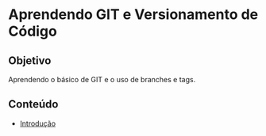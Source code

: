 # Aprendendo GIT e Versionamento de Código

## Objetivo
Aprendendo o básico de GIT e o uso de branches e tags.

## Conteúdo
- [Introdução](https://cursos.ada.tech/curso-digital/ead0a981-2964-479d-8324-bba82190efa4/modulo/0bc277d8-ffce-44a8-9c7a-226bc6eadde7/topico/4cf1e695-d087-442a-832e-89918733f20c)


